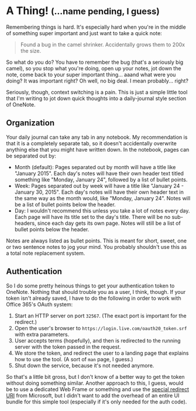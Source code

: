 # A Thing! <small>(...name pending, I guess)</small>

Remembering things is hard.  It's especially hard when you're in the middle of
something super important and just want to take a quick note:
> Found a bug in the camel shrinker.  Accidentally grows them to 200x the size.

So what do you do?  You have to remember the bug (that's a seriously big camel),
so you stop what you're doing, open up your notes, jot down the note, come back
to your super important thing... aaand what were you doing? It was important
right? Oh well, no big deal. I mean probably... right?

Seriously, though, context switching is a pain.  This is just a simple little
tool that I'm writing to jot down quick thoughts into a daily-journal style
section of OneNote.

## Organization

Your daily journal can take any tab in any notebook.  My recommendation is that
it is a completely separate tab, so it doesn't accidentally overwrite anything
else that you might have written down.  In the notebook, pages can be separated
out by:

* Month (default): Pages separated out by month will have a title like
  "January 2015".  Each day's notes will have their own header text titled
  something like "Monday, January 24", followed by a list of bullet points.
* Week: Pages separated out by week will have a title like
  "January 24 - January 30, 2015".  Each day's notes will have their own header
  text in the same way as the month would, like "Monday, January 24".  Notes
  will be a list of bullet points below the header.
* Day: I wouldn't recommend this unless you take a lot of notes every day.  Each
  page will have its title set to the day's title.  There will be no
  sub-headers, since each day gets its own page.  Notes will still be a list
  of bullet points below the header.

Notes are always listed as bullet points.  This is meant for short, sweet,
one or two sentence notes to jog your mind.  You probably shouldn't use this as
a total note replacement system.

## Authentication

So I do some pretty heinous things to get your authentication token to OneNote.
Nothing that should trouble you as a user, I think, though.  If your token isn't
already saved, I have to do the following in order to work with Office 365's
OAuth system:

1. Start an HTTP server on port `32567`.  (The exact port is important for the redirect.)
1. Open the user's browser to `https://login.live.com/oauth20_token.srf` with
   extra parameters.
1. User accepts terms (hopefully), and then is redirected to the running server
   with the token passed in the request.
1. We store the token, and redirect the user to a landing page that explains
   how to use the tool.  (A sort of `man` page, I guess.)
1. Shut down the service, because it's not needed anymore.

So that's a little bit gross, but I don't know of a better way to get the token
without doing something similar.  Another approach to this, I guess, would be to
use a dedicated Web Frame or something and use the
[special redirect URI](https://msdn.microsoft.com/en-us/library/office/dn631818.aspx#authcodegrant)
from Microsoft, but I didn't want to add the overhead of an entire UI bundle for
this simple tool (especially if it's only needed for the auth code).
